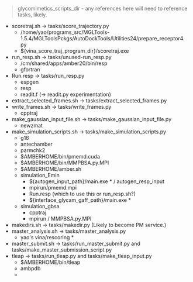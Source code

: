 > glycomimetics_scripts_dir - any references here will need to reference tasks, likely.

- scoretraj.sh -> tasks/score_trajectory.py
    - /home/yao/programs_src/MGLTools-1.5.4/MGLToolsPckgs/AutoDockTools/Utilities24/prepare_receptor4.py
    - ${vina_score_traj_program_dir}/scoretraj.exe
- run_resp.sh -> tasks/unused-run_resp.py
    - /cm/shared/apps/amber20/bin/resp
    - gfortran
- Run.resp -> tasks/run_resp.py
    - espgen
    - resp
    - readit.f (-> readit.py experimentation)
- extract_selected_frames.sh -> tasks/extract_selected_frames.py
- write_frames.sh -> tasks/write_frames.py
    - cpptraj
- make_gaussian_input_file.sh -> tasks/make_gaussian_input_file.py
    - newzmat
- make_simulation_scripts.sh -> tasks/make_simulation_scripts.py
    - g16
    - antechamber
    - parmchk2
    - $AMBERHOME/bin/pmemd.cuda
    - $AMBERHOME/bin/MMPBSA.py.MPI
    - $AMBERHOME/amber.sh
    - simulation_Emin
        - ${autogen_input_path}/main.exe  * / autogen_resp_input
        - mpirun/pmemd.mpi
        - Run.resp (which to use this or run_resp.sh?)
        - ${interface_glycam_gaff_path}/main.exe *
    - simulation_gbsa
        - cpptraj
        - mpirun / MMPBSA.py.MPI
- makedirs.sh -> tasks/makedir.py (Likely to become PM service.)
- master_analysis.sh -> tasks/master_analysis.py
    - yao's vina/rescoring *
- master_submit.sh -> tasks/run_master_submit.py and  tasks/make_master_submission_script.py
- tleap -> tasks/run_tleap.py and tasks/make_tleap_input.py
    - $AMBERHOME/bin/tleap
    - ambpdb
    - 
